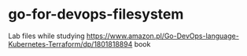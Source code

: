 # go-for-devops-filesystem
Lab files while studying https://www.amazon.pl/Go-DevOps-language-Kubernetes-Terraform/dp/1801818894 book

